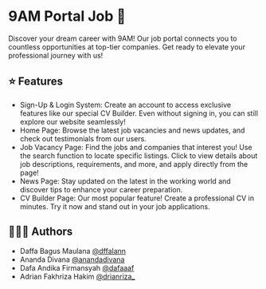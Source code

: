 
# 9AM Portal Job 💼
Discover your dream career with 9AM! Our job portal connects you to countless opportunities at top-tier companies. Get ready to elevate your professional journey with us!

## ⭐ Features
- Sign-Up & Login System: Create an account to access exclusive features like our special CV Builder. Even without signing in, you can still explore our website seamlessly!
- Home Page: Browse the latest job vacancies and news updates, and check out testimonials from our users.
- Job Vacancy Page: Find the jobs and companies that interest you! Use the search function to locate specific listings. Click to view details about job descriptions, requirements, and more, and apply directly from the page!
- News Page: Stay updated on the latest in the working world and discover tips to enhance your career preparation.
- CV Builder Page: Our most popular feature! Create a professional CV in minutes. Try it now and stand out in your job applications.

## 👨🏻‍💻 Authors
- Daffa Bagus Maulana [@dffalann](https://www.instagram.com/dffalann)
- Ananda Divana [@anandadivana](https://www.instagram.com/anandadivana/)
- Dafa Andika Firmansyah [@dafaaaf](https://www.instagram.com/dafaaaf/)
- Adrian Fakhriza Hakim [@drianriza_](https://www.instagram.com/drianriza_/)
